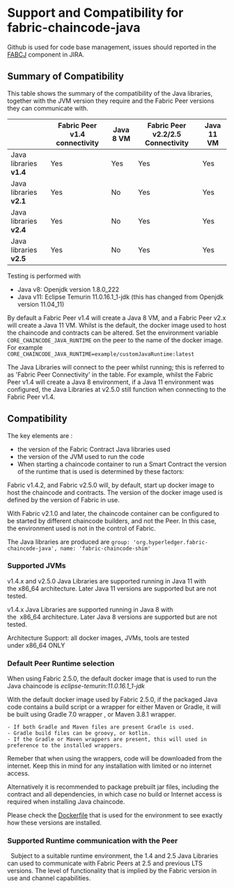 # Support and Compatibility for fabric-chaincode-java

Github is used for code base management, issues should reported in the [FABCJ](https://jira.hyperledger.org/projects/FABCJ/issues/) component in JIRA.


## Summary of Compatibility

This table shows the summary of the compatibility of the Java libraries, together with the JVM version they require and the Fabric Peer versions they can communicate with.

|                         | Fabric Peer v1.4 connectivity | Java 8 VM | Fabric Peer v2.2/2.5 Connectivity | Java 11 VM |
| ----------------------- | ----------------------------- | --------- | ----------------------------- | ---------- |
| Java libraries **v1.4** | Yes                           | Yes       | Yes                           | Yes        |
| Java libraries **v2.1** | Yes                           | No        | Yes                           | Yes        |
| Java libraries **v2.4** | Yes                           | No        | Yes                           | Yes        |
| Java libraries **v2.5** | Yes                           | No        | Yes                           | Yes        |


Testing is performed with 
 - Java v8: Openjdk version  1.8.0_222
 - Java v11: Eclipse Temurin 11.0.16.1_1-jdk (this has changed from Openjdk version 11.04_11)
 

By default a Fabric Peer v1.4 will create a Java 8 VM, and a Fabric Peer v2.x will create a Java 11 VM. Whilst is the default, the docker image used to host the chaincode and contracts can be altered.  Set the environment variable `CORE_CHAINCODE_JAVA_RUNTIME` on the peer to the name of the docker image. For example `CORE_CHAINCODE_JAVA_RUNTIME=example/customJavaRuntime:latest`

The Java Libraries will connect to the peer whilst running; this is referred to as 'Fabric Peer Connectivity' in the table. For example, whilst the Fabric Peer v1.4 will create a Java 8 environment, if a Java 11 environment was configured, the Java Libraries at v2.5.0 still function when connecting to the Fabric Peer v1.4.

## Compatibility

The key elements are : 

- the version of the Fabric Contract Java libraries used
- the version of the JVM used to run the code
- When starting a chaincode container to run a Smart Contract the version of the runtime that is used is determined by these factors:

Fabric v1.4.2, and Fabric v2.5.0 will, by default, start up docker image to host the chaincode and contracts. The version of the docker image used is defined by the version of Fabric in use.

With Fabric v2.1.0 and later, the chaincode container can be configured to be started by different chaincode builders, and not the Peer. In this case, the environment used is not in the control of Fabric.

The Java libraries are produced are `group: 'org.hyperledger.fabric-chaincode-java', name: 'fabric-chaincode-shim'`

### Supported JVMs

v1.4.x and v2.5.0 Java Libraries are supported running in Java 11 with the x86_64 architecture. Later Java 11 versions are supported but are not tested.

v1.4.x Java Libraries are supported running in Java 8 with the  x86_64 architecture. Later Java 8 versions are supported but are not tested.

Architecture Support: all docker images, JVMs, tools are tested under x86_64 ONLY



### Default Peer Runtime selection

When using Fabric 2.5.0, the default docker image that is used to run the Java chaincode is *eclipse-temurin:11.0.16.1_1-jdk*

With the default docker image used by Fabric 2.5.0, if the packaged Java code contains a build script or a wrapper for either Maven or Gradle, it will be built using Gradle 7.0 wrapper , or Maven 3.8.1 wrapper.  

    - If both Gradle and Maven files are present Gradle is used.  
    - Gradle build files can be groovy, or kotlin.  
    - If the Gradle or Maven wrappers are present, this will used in preference to the installed wrappers.
    
Remeber that when using the wrappers, code will be downloaded from the internet. Keep this in mind for any installation with limited or no internet access.
    
Alternatively it is recommended to package prebuilt jar files, including the contract and all dependencies, in which case no build or Internet access is required when installing Java chaincode.

Please check the [Dockerfile](./fabric-chaincode-docker/Dockerfile) that is used for the environment to see exactly how these versions are installed. 

### Supported Runtime communication with the Peer
 
Subject to a suitable runtime environment, the 1.4 and 2.5 Java Libraries can used to communicate with Fabric Peers at 2.5 and previous LTS versions. The level of functionality that is implied by the Fabric version in use and channel capabilities. 